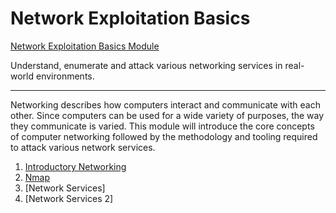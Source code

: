 # Network Exploitation Basics

[Network Exploitation Basics Module](https://tryhackme.com/module/intro-to-networking)

Understand, enumerate and attack various networking services in real-world environments.

---

Networking describes how computers interact and communicate with each other. Since computers can be used for a wide variety of purposes, the way they communicate is varied. This module will introduce the core concepts of computer networking followed by the methodology and tooling required to attack various network services.

1. [Introductory Networking](1_introductory_networking.md)
2. [Nmap](../network_security/README.md)
3. [Network Services]
4. [Network Services 2]
